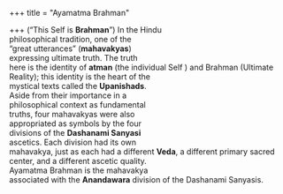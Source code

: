 +++
title = "Ayamatma Brahman"

+++
(“This Self is **Brahman**”) In the Hindu  
philosophical tradition, one of the  
“great utterances” (**mahavakyas**)  
expressing ultimate truth. The truth  
here is the identity of **atman** (the individual Self ) and Brahman (Ultimate  
Reality); this identity is the heart of the  
mystical texts called the **Upanishads**.  
Aside from their importance in a  
philosophical context as fundamental  
truths, four mahavakyas were also  
appropriated as symbols by the four  
divisions of the **Dashanami Sanyasi**  
ascetics. Each division had its own  
mahavakya, just as each had a different **Veda**, a different primary sacred  
center, and a different ascetic quality.  
Ayamatma Brahman is the mahavakya  
associated with the **Anandawara** division of the Dashanami Sanyasis.